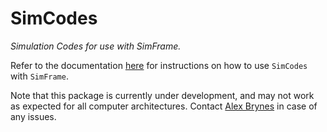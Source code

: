 # SimCodes
*Simulation Codes for use with SimFrame.*

Refer to the documentation [here](https://acceleratorsimframe.readthedocs.io/en/latest/SimCodes.html) for instructions on how to use ``SimCodes`` with ``SimFrame``.

Note that this package is currently under development, and may not work as expected for all computer architectures. Contact [Alex Brynes](mailto:alexander.brynes@stfc.ac.uk) in case of any issues.
